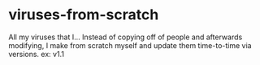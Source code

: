 # viruses-from-scratch
All my viruses that I... Instead of copying off of people and afterwards modifying, I make from scratch myself and update them time-to-time via versions. ex: v1.1
